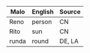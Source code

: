 Malo                    | English          | Source
----------------------- | ---------------- | --------------
Reno                    | person           | CN
Rito                    | sun              | CN
runda                   | round            | DE, LA



